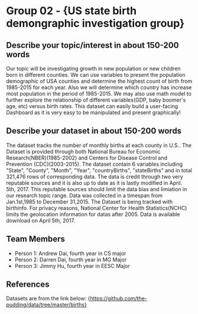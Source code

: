 # Group 02 - {US state birth demongraphic investigation group}



## Describe your topic/interest in about 150-200 words
Our topic will be investigating growth in new population or new children born in different counties. We can use variables to present the population demographic of USA counties and determine the highest count of birth from 1985-2015 for each year. Also we will determine which country has increase most population in the period of 1985-2015. We may also use math model to further explore the relationship of different variables(GDP, baby boomer's age, etc) versus birth rates. This dataset can easily build a user-facing Dashboard as it is very easy to be manipulated and present graphically!

## Describe your dataset in about 150-200 words
The dataset tracks the number of monthly births at each county in U.S.. The Dataset is provided through both National Bureau for Economic Research(NBER)(1985-2002) and Centers for Disease Control and Prevention (CDC)(2003-2015). The dataset contain 6 variables including "State", "County", "Month", "Year", "countryBirths", "stateBirths" and in total 321,476 rows of corresponding data. The data is credit through two very reputable sources and it is also up to date as it is lastly modified in April. 5th, 2017. This reputable sources should limit the data bias and limiation in our research topic range. Data was collected in a timespan from Jan.1st,1985 to December 31,2015. The Dataset is being tracked with birthinfo. For privacy reasons, National Center for Health Statistics(NCHC) limits the geolocation information for datas after 2005. Data is available download on April 5th, 2017.  

## Team Members

- Person 1: Andrew Dai, fourth year in CS major
- Person 2: Darren Dai, fourth year in MG Major
- Person 3: Jimmy Hu, fourth year in EESC Major

## References
Datasets are from the link below:
{https://github.com/the-pudding/data/tree/master/births}

